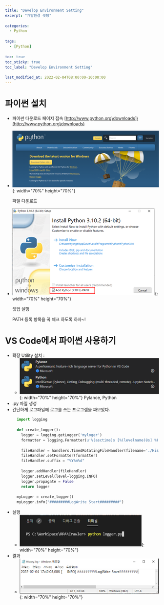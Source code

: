 ```yaml
---
title: "Develop Environment Setting"
excerpt: "개발환경 셋팅"

categories:
  - Python

tags:
  - [Python]

toc: true
toc_sticky: true
toc_label: "Develop Environment Setting"

last_modified_at: 2022-02-04T08:00:00-10:00:00
---
```


# 파이썬 설치
  - 파이썬 다운로드 페이지 접속 [http://www.python.org\downloads]\(http://www.python.org\downloads)
  - ![image](/assets/images/Python/PythonDownloadMain.png){: width="70%" height="70%"}

    파일 다운로드
  - ![image](/assets/images/Python/PythonInstallWindow.png){: width="70%" height="70%"}

    셋업 실행

    PATH 등록 항목을 꼭 체크 하도록 하자~!

# VS Code에서 파이썬 사용하기
  - 확장 Utility 설치 :
    - ![image](/assets/images/Python/VSCodeExtentionPython.png){: width="70%" height="70%"}
      Pylance, Python
  - .py 파일 생성
  - 간단하게 로그파일에 로그를 쓰는 프로그램을 짜보았다.
    ```python
      import logging

      def create_logger():
        logger = logging.getLogger('myloger')
        formatter = logging.Formatter(u'%(asctime)s [%(levelname)8s] %(message)s')
        
        fileHandler = handlers.TimedRotatingFileHandler(filename='./History.log', when='midnight' ,interval=1, encoding='utf-8')
        fileHandler.setFormatter(formatter)
        fileHandler.suffix = "%Y%m%d"
        
        logger.addHandler(fileHandler)
        logger.setLevel(level=logging.INFO)
        logger.propagate = False
        return logger

      myLogger = create_logger()
      myLogger.info("#########LogWrite Start#########")
    ```
  - 실행
    - ![image](/assets/images/Python/PythonCompile.png){: width="70%" height="70%"}
  - 결과
    - ![image](/assets/images/Python/PythonLogWriteResult.png){: width="70%" height="70%"}
